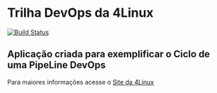 # Trilha DevOps da 4Linux

<!-- Altere a Flag abaixo com sua URL do Travis -->
[![Build Status](https://travis-ci.org/otolima/DevOpsLab-HelloWorld.svg?branch=master)](https://travis-ci.org/otolima/DevOpsLab-HelloWorld)

## Aplicação criada para exemplificar o Ciclo de uma PipeLine DevOps


Para maiores informações acesse o [Site da 4Linux](https://www.4linux.com.br/cursos/devops)
